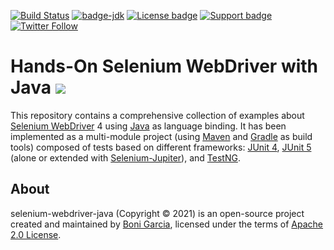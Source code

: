 [![Build Status](https://github.com/bonigarcia/selenium-webdriver-java/workflows/build/badge.svg)](https://github.com/bonigarcia/selenium-webdriver-java/actions)
[![badge-jdk](https://img.shields.io/badge/jdk-8-green.svg)](https://www.oracle.com/java/technologies/javase-downloads.html)
[![License badge](https://img.shields.io/badge/license-Apache2-green.svg)](https://www.apache.org/licenses/LICENSE-2.0)
[![Support badge](https://img.shields.io/badge/stackoverflow-selenium_webdriver-green.svg?logo=stackoverflow)](https://stackoverflow.com/questions/tagged/selenium-webdriver)
[![Twitter Follow](https://img.shields.io/twitter/follow/boni_gg.svg?style=social)](https://twitter.com/boni_gg)

# Hands-On Selenium WebDriver with Java [![][Logo]][GitHub Repository]

This repository contains a comprehensive collection of examples about [Selenium WebDriver] 4 using [Java] as language binding. It has been implemented as a multi-module project (using [Maven] and [Gradle] as build tools) composed of tests based on different frameworks: [JUnit 4], [JUnit 5] (alone or extended with [Selenium-Jupiter]), and [TestNG].

## About

selenium-webdriver-java (Copyright &copy; 2021) is an open-source project created and maintained by [Boni Garcia], licensed under the terms of [Apache 2.0 License].

[Logo]: https://bonigarcia.dev/selenium-webdriver-java/img/hands-on-icon.png
[GitHub Repository]: https://github.com/bonigarcia/selenium-webdriver-java/
[Apache 2.0 License]: https://www.apache.org/licenses/LICENSE-2.0
[Boni Garcia]: https://bonigarcia.dev/
[Gradle]: https://gradle.org/
[Java]: https://www.java.com/
[JUnit 4]: https://junit.org/junit4/
[JUnit 5]: https://junit.org/junit5/docs/current/user-guide/
[Maven]: https://maven.apache.org/
[Selenium WebDriver]: https://www.selenium.dev/documentation/webdriver/
[Selenium-Jupiter]: https://bonigarcia.dev/selenium-jupiter/
[TestNG]: https://testng.org/doc/
